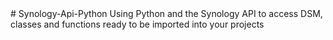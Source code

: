 <meta name="google-site-verification" content="TVTjB-_HI73VWx7kp7lvtOUJ02KtvsewoLmgUZ3ra88" />
# Synology-Api-Python
Using Python and the Synology API to access DSM, classes and functions ready to be imported into your projects
